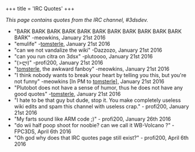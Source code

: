 +++
title = 'IRC Quotes'
+++

*This page contains quotes from the IRC channel, \#3dsdev.*

- "BARK BARK BARK BARK BARK BARK BARK BARK BARK BARK BARK BARK"
  -meowkins, January 21st 2016
- "emulife" -[tomsterle](User:Tomsterley "wikilink"), January 21st 2016
- "can we not vandalize the wiki" -Dazzozo, January 21st 2016
- "can you run citra on 3dsx" -plutoooo, January 21st 2016
- "(\>ლ)" -profi200, January 21st 2016
- "[tomsterle](User:Tomsterley "wikilink"), the awkward fanboy"
  -meowkins, January 21st 2016
- "I think nobody wants to break your heart by telling you this, but
  you're not funny" -meowkins \[In PM to
  [tomsterle](User:Tomsterley "wikilink")\], January 21st 2016
- "Plutobot does not have a sense of humor, thus he does not have any
  good quotes" -[tomsterle](User:Tomsterley "wikilink"), January 21st
  2016
- "I hate to be that guy but dude, stop it. You make completely useless
  wiki edits and spam this channel with useless crap." - profi200,
  January 21st 2016
- "My farts sound like ARM code ;)" - profi200, January 26th 2016
- "do wii half poop shoot for noobie? can we call it WB-Volcano ?" -
  FPC3DS, April 6th 2016
- "Oh god why does that IRC quotes page still exist?" - profi200, April
  6th 2016